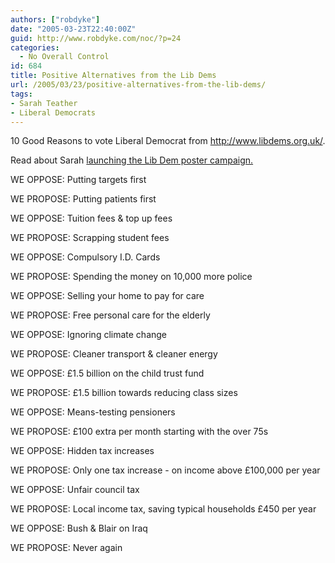 ```yaml
---
authors: ["robdyke"]
date: "2005-03-23T22:40:00Z"
guid: http://www.robdyke.com/noc/?p=24
categories:
  - No Overall Control
id: 684
title: Positive Alternatives from the Lib Dems
url: /2005/03/23/positive-alternatives-from-the-lib-dems/
tags:
- Sarah Teather
- Liberal Democrats
---
```

10 Good Reasons to vote Liberal Democrat from <http://www.libdems.org.uk/>.

Read about Sarah [launching the Lib Dem poster campaign.](http://www.brentlibdems.org.uk/news/226.html)

WE OPPOSE: Putting targets first
  
WE PROPOSE: Putting patients first

WE OPPOSE: Tuition fees & top up fees
  
WE PROPOSE: Scrapping student fees

WE OPPOSE: Compulsory I.D. Cards
  
WE PROPOSE: Spending the money on 10,000 more police

WE OPPOSE: Selling your home to pay for care
  
WE PROPOSE: Free personal care for the elderly

WE OPPOSE: Ignoring climate change
  
WE PROPOSE: Cleaner transport & cleaner energy

WE OPPOSE: £1.5 billion on the child trust fund
  
WE PROPOSE: £1.5 billion towards reducing class sizes

WE OPPOSE: Means-testing pensioners
  
WE PROPOSE: £100 extra per month starting with the over 75s

WE OPPOSE: Hidden tax increases
  
WE PROPOSE: Only one tax increase - on income above £100,000 per year

WE OPPOSE: Unfair council tax
  
WE PROPOSE: Local income tax, saving typical households £450 per year

WE OPPOSE: Bush & Blair on Iraq
  
WE PROPOSE: Never again